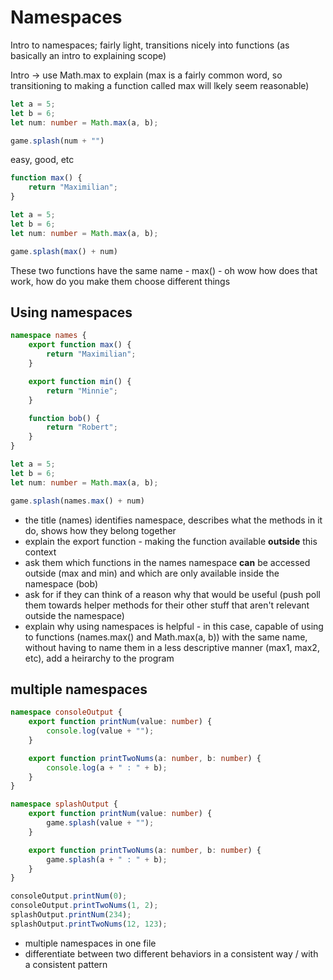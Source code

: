 # Namespaces

Intro to namespaces; fairly light, transitions nicely into functions (as basically an intro to explaining scope)

Intro -> use Math.max to explain (max is a fairly common word, so transitioning to making a function called max will lkely seem reasonable)

```typescript
let a = 5;
let b = 6;
let num: number = Math.max(a, b);

game.splash(num + "")
```

easy, good, etc

```typescript
function max() {
    return "Maximilian";
}

let a = 5;
let b = 6;
let num: number = Math.max(a, b);

game.splash(max() + num)
```

These two functions have the same name - max() - oh wow how does that work, how do you make them choose different things

## Using namespaces

```typescript
namespace names {
    export function max() {
        return "Maximilian";
    }

    export function min() {
        return "Minnie";
    }

    function bob() {
        return "Robert";
    }
}

let a = 5;
let b = 6;
let num: number = Math.max(a, b);

game.splash(names.max() + num)
```

* the title (names) identifies namespace, describes what the methods in it do, shows how they belong together
* explain the export function - making the function available __outside__ this context
* ask them which functions in the names namespace __can__ be accessed outside (max and min) and which are only available inside the namespace (bob)
* ask for if they can think of a reason why that would be useful (push poll them towards helper methods for their other stuff that aren't relevant outside the namespace)
* explain why using namespaces is helpful - in this case, capable of using to functions (names.max() and Math.max(a, b)) with the same name, without having to name them in a less descriptive manner (max1, max2, etc), add a heirarchy to the program

## multiple namespaces

```typescript
namespace consoleOutput {
    export function printNum(value: number) {
        console.log(value + "");
    }

    export function printTwoNums(a: number, b: number) {
        console.log(a + " : " + b);
    }
}

namespace splashOutput {
    export function printNum(value: number) {
        game.splash(value + "");
    }

    export function printTwoNums(a: number, b: number) {
        game.splash(a + " : " + b);
    }
}

consoleOutput.printNum(0);
consoleOutput.printTwoNums(1, 2);
splashOutput.printNum(234);
splashOutput.printTwoNums(12, 123);
```

* multiple namespaces in one file
* differentiate between two different behaviors in a consistent way / with a consistent pattern
